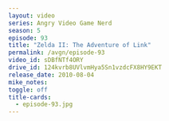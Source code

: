 ```yaml
---
layout: video
series: Angry Video Game Nerd
season: 5
episode: 93
title: "Zelda II: The Adventure of Link"
permalink: /avgn/episode-93
video_id: sDBfNTf4ORY
drive_id: 124kvrb8UVlvmHya5Sn1vzdcFX8HY9EKT
release_date: 2010-08-04
mike_notes:
toggle: off
title-cards:
  - episode-93.jpg
---
```

